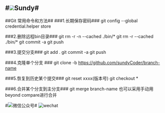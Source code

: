 #![](http://i.imgur.com/S7xBFja.png)Sundy#
---
##Git 常用命令和方法##
###1.长期保存密码###
  git config --global credential.helper store
  
###2.删除远程bin目录###
	git rm -r -n --cached  ./bin/\*
	git rm -r --cached  ./bin/\*
	git commit -a
	git push  

###3.提交分支###
	git add .
    git commit -a
    git push

###4.克隆单个分支 ###
	git clone -b https://github.com/sundyCoder/branch-name

###5.恢复到历史某个提交###
	git reset xxxx(版本号)
    git checkout *

###6.合并某个分支到主分支###
	git merge branch-name
    也可以采用手动用beyond compare进行合并

#![](http://i.imgur.com/S7xBFja.png)微信公众号#
![wechat](http://i.imgur.com/1TDj1p7.jpg)